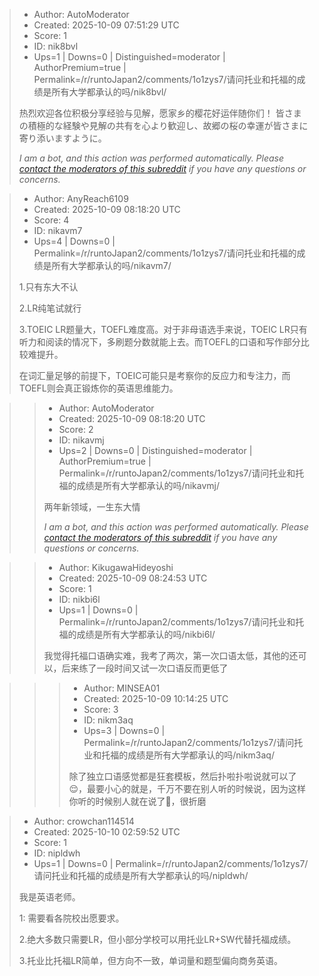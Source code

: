 > - Author: AutoModerator
> - Created: 2025-10-09 07:51:29 UTC
> - Score: 1
> - ID: nik8bvl
> - Ups=1 | Downs=0 | Distinguished=moderator | AuthorPremium=true | Permalink=/r/runtoJapan2/comments/1o1zys7/请问托业和托福的成绩是所有大学都承认的吗/nik8bvl/
>
> 热烈欢迎各位积极分享经验与见解，愿家乡的樱花好运伴随你们！
> 皆さまの積極的な経験や見解の共有を心より歓迎し、故郷の桜の幸運が皆さまに寄り添いますように。
> 
> *I am a bot, and this action was performed automatically. Please [contact the moderators of this subreddit](/message/compose/?to=/r/runtoJapan2) if you have any questions or concerns.*

> - Author: AnyReach6109
> - Created: 2025-10-09 08:18:20 UTC
> - Score: 4
> - ID: nikavm7
> - Ups=4 | Downs=0 | Permalink=/r/runtoJapan2/comments/1o1zys7/请问托业和托福的成绩是所有大学都承认的吗/nikavm7/
>
> 1.只有东大不认
> 
> 2.LR纯笔试就行
> 
> 3.TOEIC LR题量大，TOEFL难度高。对于非母语选手来说，TOEIC LR只有听力和阅读的情况下，多刷题分数就能上去。而TOEFL的口语和写作部分比较难提升。
> 
> 在词汇量足够的前提下，TOEIC可能只是考察你的反应力和专注力，而TOEFL则会真正锻炼你的英语思维能力。

>> - Author: AutoModerator
>> - Created: 2025-10-09 08:18:20 UTC
>> - Score: 2
>> - ID: nikavmj
>> - Ups=2 | Downs=0 | Distinguished=moderator | AuthorPremium=true | Permalink=/r/runtoJapan2/comments/1o1zys7/请问托业和托福的成绩是所有大学都承认的吗/nikavmj/
>>
>> 两年新领域，一生东大情
>> 
>> 
>> *I am a bot, and this action was performed automatically. Please [contact the moderators of this subreddit](/message/compose/?to=/r/runtoJapan2) if you have any questions or concerns.*

>> - Author: KikugawaHideyoshi
>> - Created: 2025-10-09 08:24:53 UTC
>> - Score: 1
>> - ID: nikbi6l
>> - Ups=1 | Downs=0 | Permalink=/r/runtoJapan2/comments/1o1zys7/请问托业和托福的成绩是所有大学都承认的吗/nikbi6l/
>>
>> 我觉得托福口语确实难，我考了两次，第一次口语太低，其他的还可以，后来练了一段时间又试一次口语反而更低了

>>> - Author: MINSEA01
>>> - Created: 2025-10-09 10:14:25 UTC
>>> - Score: 3
>>> - ID: nikm3aq
>>> - Ups=3 | Downs=0 | Permalink=/r/runtoJapan2/comments/1o1zys7/请问托业和托福的成绩是所有大学都承认的吗/nikm3aq/
>>>
>>> 除了独立口语感觉都是狂套模板，然后扑啦扑啦说就可以了😌，最要小心的就是，千万不要在别人听的时候说，因为这样你听的时候别人就在说了🫨，很折磨

> - Author: crowchan114514
> - Created: 2025-10-10 02:59:52 UTC
> - Score: 1
> - ID: nipldwh
> - Ups=1 | Downs=0 | Permalink=/r/runtoJapan2/comments/1o1zys7/请问托业和托福的成绩是所有大学都承认的吗/nipldwh/
>
> 我是英语老师。
> 
> 1: 需要看各院校出愿要求。
> 
> 2.绝大多数只需要LR，但小部分学校可以用托业LR+SW代替托福成绩。
> 
> 3.托业比托福LR简单，但方向不一致，单词量和题型偏向商务英语。
